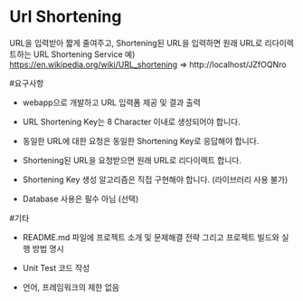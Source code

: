 # Url Shortening

URL을 입력받아 짧게 줄여주고, Shortening된 URL을 입력하면 원래 URL로 리다이렉트하는 URL Shortening Service
예) https://en.wikipedia.org/wiki/URL_shortening => http://localhost/JZfOQNro

#요구사항

* webapp으로 개발하고 URL 입력폼 제공 및 결과 출력

* URL Shortening Key는 8 Character 이내로 생성되어야 합니다. 

* 동일한 URL에 대한 요청은 동일한 Shortening Key로 응답해야 합니다. 

* Shortening된 URL을 요청받으면 원래 URL로 리다이렉트 합니다. 

* Shortening Key 생성 알고리즘은 직접 구현해야 합니다. (라이브러리 사용 불가)

* Database 사용은 필수 아님 (선택)

#기타

* README.md 파일에 프로젝트 소개 및 문제해결 전략 그리고 프로젝트 빌드와 실행 방법 명시 

* Unit Test 코드 작성

 

* 언어, 프레임워크의 제한 없음
